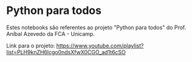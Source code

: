 # Python para todos

Estes notebooks são referentes ao projeto "Python para todos" do Prof. Aníbal Azevedo da FCA - Unicamp.

Link para o projeto: https://www.youtube.com/playlist?list=PLH9knZH6lcgo0ndsXfwX0CGO_ad1t6cSO 
